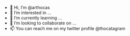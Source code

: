 - 👋 Hi, I’m @arthocas
- 👀 I’m interested in ...
- 🌱 I’m currently learning ...
- 💞️ I’m looking to collaborate on ...
- 📫 You can reach me on my twitter profile @thocatagram

<!---
arthocas/arthocas is a ✨ special ✨ repository because its `README.md` (this file) appears on your GitHub profile.
You can click the Preview link to take a look at your changes.
--->
